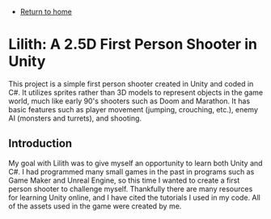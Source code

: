 * [Return to home](/index.md)

# Lilith: A 2.5D First Person Shooter in Unity

This project is a simple first person shooter created in Unity and coded in C#. It utilizes sprites rather than 3D models to represent objects in the game world, much like early 90's shooters such as Doom and Marathon. It has basic features such as player movement (jumping, crouching, etc.), enemy AI (monsters and turrets), and shooting.

## Introduction

My goal with Lilith was to give myself an opportunity to learn both Unity and C#. I had programmed many small games in the past in programs such as Game Maker and Unreal Engine, so this time I wanted to create a first person shooter to challenge myself. Thankfully there are many resources for learning Unity online, and I have cited the tutorials I used in my code. All of the assets used in the game were created by me.
